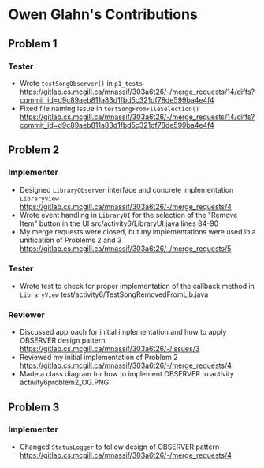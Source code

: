 # Owen Glahn's Contributions

## Problem 1
### Tester
* Wrote `testSongObserver()` in `p1_tests` https://gitlab.cs.mcgill.ca/mnassif/303a6t26/-/merge_requests/14/diffs?commit_id=d9c89aeb811a83d1fbd5c321df78de599ba4e4f4
* Fixed file naming issue in `testSongFromFileSelection()` https://gitlab.cs.mcgill.ca/mnassif/303a6t26/-/merge_requests/14/diffs?commit_id=d9c89aeb811a83d1fbd5c321df78de599ba4e4f4
## Problem 2
### Implementer
* Designed `LibraryObserver` interface and concrete implementation `LibraryView` https://gitlab.cs.mcgill.ca/mnassif/303a6t26/-/merge_requests/4
* Wrote event handling in `LibraryUI` for the selection of the "Remove Item" button in the UI src/activity6/LibraryUI.java lines 84-90
* My merge requests were closed, but my implementations were used in a unification of Problems 2 and 3 https://gitlab.cs.mcgill.ca/mnassif/303a6t26/-/merge_requests/5 
### Tester
* Wrote test to check for proper implementation of the callback method in `LibraryView` test/activity6/TestSongRemovedFromLib.java
### Reviewer
* Discussed approach for initial implementation and how to apply OBSERVER design pattern https://gitlab.cs.mcgill.ca/mnassif/303a6t26/-/issues/3
* Reviewed my initial implementation of Problem 2 https://gitlab.cs.mcgill.ca/mnassif/303a6t26/-/merge_requests/4
* Made a class diagram for how to implement OBSERVER to activity activity6problem2_OG.PNG
## Problem 3
### Implementer
* Changed `StatusLogger` to follow design of OBSERVER pattern https://gitlab.cs.mcgill.ca/mnassif/303a6t26/-/merge_requests/4
